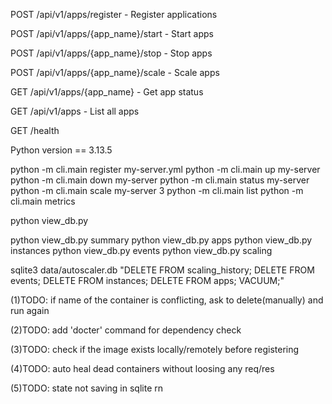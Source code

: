 POST /api/v1/apps/register - Register applications

POST /api/v1/apps/{app_name}/start - Start apps

POST /api/v1/apps/{app_name}/stop - Stop apps

POST /api/v1/apps/{app_name}/scale - Scale apps

GET /api/v1/apps/{app_name} - Get app status

GET /api/v1/apps - List all apps

GET /health


Python version == 3.13.5

python -m cli.main register my-server.yml
python -m cli.main up my-server
python -m cli.main down my-server
python -m cli.main status my-server
python -m cli.main scale my-server 3
python -m cli.main list
python -m cli.main metrics



python view_db.py

python view_db.py summary
python view_db.py apps
python view_db.py instances
python view_db.py events
python view_db.py scaling


sqlite3 data/autoscaler.db "DELETE FROM scaling_history; DELETE FROM events; DELETE FROM instances; DELETE FROM apps; VACUUM;"

(1)TODO: if name of the container is conflicting, ask to delete(manually) and run again

(2)TODO: add 'docter' command for dependency check

(3)TODO: check if the image exists locally/remotely before registering

(4)TODO: auto heal dead containers without loosing any req/res

(5)TODO: state not saving in sqlite rn
